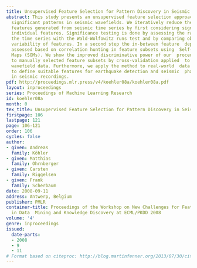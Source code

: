 ```yaml
---
title: Unsupervised Feature Selection for Pattern Discovery in Seismic Wavefields
abstract: This study presents an unsupervised feature selection approach for the discovery  of
  significant patterns in seismic wavefields. We iteratively reduce the number  of
  features generated from seismic time series by first considering significance  of
  individual features. Significance testing is done by assessing the randomness  of
  the time series with the Wald-Wolfowitz runs test and by comparing observed and  theoretical
  variability of features. In a second step the in-between feature  dependencies are
  assessed based on correlation hunting in feature subsets using  Self-Organizing
  Maps (SOMs). We show the improved discriminative power of our  procedure compared
  to manually selected feature subsets by cross-validation applied  to synthetic seismic
  wavefield data. Furthermore, we apply the method to real-world  data with the aim
  to define suitable features for earthquake detection and seismic  phase classification
  in seismic recordings.
pdf: http://proceedings.mlr.press/v4/koehler08a/koehler08a.pdf
layout: inproceedings
series: Proceedings of Machine Learning Research
id: koehler08a
month: 0
tex_title: Unsupervised Feature Selection for Pattern Discovery in Seismic Wavefields
firstpage: 106
lastpage: 121
page: 106-121
order: 106
cycles: false
author:
- given: Andreas
  family: Köhler
- given: Matthias
  family: Ohrnberger
- given: Carsten
  family: Riggelsen
- given: Frank
  family: Scherbaum
date: 2008-09-11
address: Antwerp, Belgium
publisher: PMLR
container-title: Proceedings of the Workshop on New Challenges for Feature Selection
  in Data  Mining and Knowledge Discovery at ECML/PKDD 2008
volume: '4'
genre: inproceedings
issued:
  date-parts:
  - 2008
  - 9
  - 11
# Format based on citeproc: http://blog.martinfenner.org/2013/07/30/citeproc-yaml-for-bibliographies/
---
```

